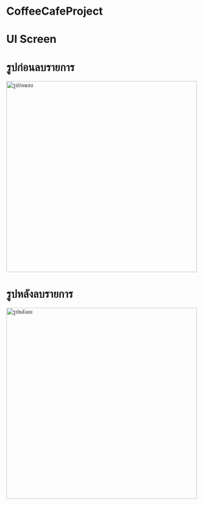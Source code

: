 # CoffeeCafeProject

# UI Screen

# รูปก่อนลบรายการ
<img src="https://github.com/user-attachments/assets/4baea36f-f417-431c-82e4-31d57e51a99b" alt="รูปก่อนลบ" width="500"/>

# รูปหลังลบรายการ
<img src="https://github.com/user-attachments/assets/4e6d069a-6497-4b85-8bbe-9145fd3fb4f8" alt="รูปหลังลบ" width="500"/>
